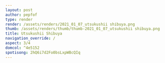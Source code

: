 ```yaml
---
layout: post
author: pepfof
type: render
render: /assets/renders/2021_01_07_utsukushii shibuya.png
thumb: /assets/renders/thumb/thumb-2021_01_07_utsukushii shibuya.png
title: Utsukushii Shibuya
navigation_override: /
aspect: 3/4
domcol: ^4e5152
spotisong: 2hQ6i7d2Fo0bsLxpWBcQIq
---
```


<!--USER BEGIN 1-->

<!--USER END 1-->

<!--more-->
<!--USER BEGIN 2-->

<!--USER END 2-->

